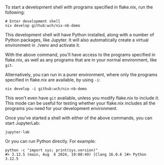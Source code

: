 To start a development shell with programs specified in flake.nix, run the following:

```
# Enter development shell
nix develop github:wch/nix-nb-demo
```

This development shell will have Python installed, along with a number of Python packages, like Jupyter. It will also automatically create a virtual environment in ./venv and activate it.

With the above command, you'll have access to the programs specified in flake.nix, as well as any programs that are in your normal environment, like `git`.

Alternatively, you can run in a purer environment, where only the programs specified in flake.nix are available, by using `-i`:

```
nix develop -i github:wch/nix-nb-demo
```

This won't even have `git` available, unless you modify flake.nix to include it. This mode can be useful for testing whether your flake.nix includes all the programs you need for your development environment.


Once you've started a shell with either of the above commands, you can start JupyterLab:

```
jupyter-lab
```

Or you can run Python directly. For example:

```
python -c "import sys; print(sys.version)"
#> 3.12.5 (main, Aug  6 2024, 19:08:49) [Clang 16.0.6 ]#> Python 3.12.5
```
